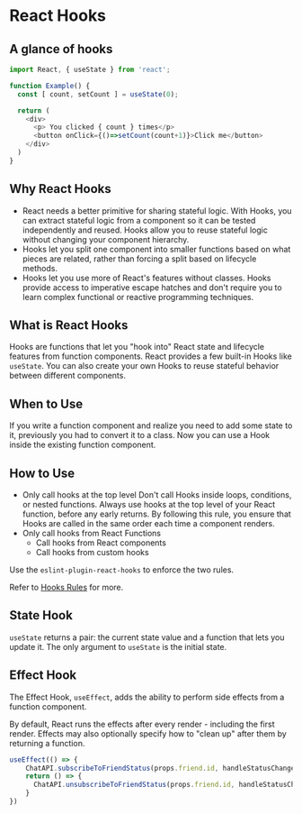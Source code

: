 # React Hooks

## A glance of hooks

```js
import React, { useState } from 'react';

function Example() {
  const [ count, setCount ] = useState(0);

  return (
    <div>
      <p> You clicked { count } times</p>
      <button onClick={()=>setCount(count+1)}>Click me</button>
    </div>
  )
}
```

## Why React Hooks

* React needs a better primitive for sharing stateful logic. With Hooks, you can
  extract stateful logic from a component so it can be tested independently and
  reused. Hooks allow you to reuse stateful logic without changing your
  component hierarchy.
* Hooks let you split one component into smaller functions based on what pieces
  are related, rather than forcing a split based on lifecycle methods.
* Hooks let you use more of React's features without classes. Hooks provide
  access to imperative escape hatches and don't require you to learn complex
  functional or reactive programming techniques.

## What is React Hooks

Hooks are functions that let you "hook into" React state and lifecycle features
from function components. React provides a few built-in Hooks like `useState`.
You can also create your own Hooks to reuse stateful behavior between different
components.

## When to Use

If you write a function component and realize you need to add some state to it,
previously you had to convert it to a class. Now you can use a Hook inside the
existing function component.

## How to Use

* Only call hooks at the top level
  Don't call Hooks inside loops, conditions, or nested functions. Always use
  hooks at the top level of your React function, before any early returns. By
  following this rule, you ensure that Hooks are called in the same order each
  time a component renders.
* Only call hooks from React Functions
  * Call hooks from React components
  * Call hooks from custom hooks

Use the `eslint-plugin-react-hooks` to enforce the two rules.

Refer to [Hooks Rules](https://reactjs.org/docs/hooks-rules.html) for more.

## State Hook

`useState` returns a pair: the current state value and a function that lets you
update it. The only argument to `useState` is the initial state.

## Effect Hook

The Effect Hook, `useEffect`, adds the ability to perform side effects from a
function component.

By default, React runs the effects after every render - including the first
render. Effects may also optionally specify how to "clean up" after them by
returning a function.

```js
useEffect(() => {
    ChatAPI.subscribeToFriendStatus(props.friend.id, handleStatusChange);
    return () => {
      ChatAPI.unsubscribeToFriendStatus(props.friend.id, handleStatusChange);
    }
})
```


